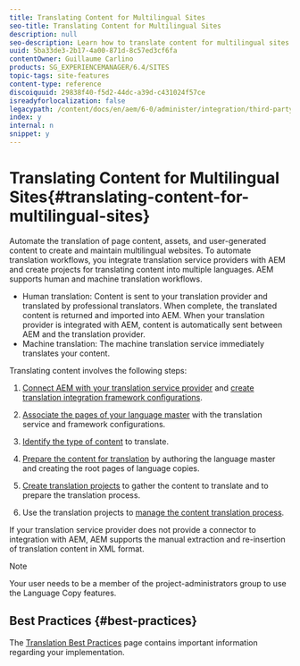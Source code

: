 ```yaml
---
title: Translating Content for Multilingual Sites
seo-title: Translating Content for Multilingual Sites
description: null
seo-description: Learn how to translate content for multilingual sites.
uuid: 5ba33de3-2b17-4a00-871d-8c57ed3cf6fa
contentOwner: Guillaume Carlino
products: SG_EXPERIENCEMANAGER/6.4/SITES
topic-tags: site-features
content-type: reference
discoiquuid: 29838f40-f5d2-44dc-a39d-c431024f57ce
isreadyforlocalization: false
legacypath: /content/docs/en/aem/6-0/administer/integration/third-party-services/machine-translation
index: y
internal: n
snippet: y
---
```


# Translating Content for Multilingual Sites{#translating-content-for-multilingual-sites}

Automate the translation of page content, assets, and user-generated content to create and maintain multilingual websites. To automate translation workflows, you integrate translation service providers with AEM and create projects for translating content into multiple languages. AEM supports human and machine translation workflows.

* Human translation: Content is sent to your translation provider and translated by professional translators. When complete, the translated content is returned and imported into AEM. When your translation provider is integrated with AEM, content is automatically sent between AEM and the translation provider. 
* Machine translation: The machine translation service immediately translates your content.

Translating content involves the following steps:

1. [Connect AEM with your translation service provider](../../../sites/administering/using/tc-tic.md#main-pars-title-0) and [create translation integration framework configurations](../../../sites/administering/using/tc-tic.md). 

1. [Associate the pages of your language master](../../../sites/administering/using/tc-tic.md#main-pars-title-21) with the translation service and framework configurations.
1. [Identify the type of content](../../../sites/administering/using/tc-rules.md) to translate.
1. [Prepare the content for translation](../../../sites/administering/using/tc-prep.md) by authoring the language master and creating the root pages of language copies.
1. [Create translation projects](../../../sites/administering/using/tc-manage.md#main-pars-title-4) to gather the content to translate and to prepare the translation process.
1. Use the translation projects to [manage the content translation process](../../../sites/administering/using/tc-manage.md).

If your translation service provider does not provide a connector to integration with AEM, AEM supports the manual extraction and re-insertion of translation content in XML format.

>[!NOTE]
>
>Your user needs to be a member of the project-administrators group to use the Language Copy features.

## Best Practices {#best-practices}

The [Translation Best Practices](../../../sites/administering/using/tc-bp.md) page contains important information regarding your implementation.
